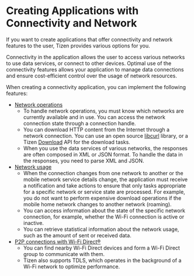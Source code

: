 # Creating Applications with Connectivity and Network

If you want to create applications that offer connectivity and network
features to the user, Tizen provides various options for you.

Connectivity in the application allows the user to access various
networks to use data services, or connect to other devices. Optimal use
of the connectivity features allows your application to manage data
connections and ensure cost-efficient control over the usage of network
resources.

When creating a connectivity application, you can implement the
following features:

-   [Network operations](app-connectivity-operation.md)
    -   To handle network operations, you must know which networks are
        currently available and in use. You can access the network
        connection state through a connection handle.
    -   You can download HTTP content from the Internet through a
        network connection. You can use an open source
        [libcurl](http://curl.haxx.se/libcurl/) library, or a Tizen
        [Download](../../../../org.tizen.native.mobile.apireference/group__CAPI__WEB__DOWNLOAD__MODULE.html)
        API for the download tasks.
    -   When you use the data services of various networks, the
        responses are often composed in XML or JSON format. To handle
        the data in the responses, you need to parse XML and JSON.
-   [Network usage](app_connectivity-usage.md)
    -   When the connection changes from one network to another or the
        mobile network service details change, the application must
        receive a notification and take actions to ensure that only
        tasks appropriate for a specific network or service state
        are processed. For example, you do not want to perform expensive
        download operations if the mobile home network changes to
        another network (roaming).
    -   You can access information about the state of the specific
        network connection, for example, whether the Wi-Fi connection is
        active or inactive.
    -   You can retrieve statistical information about the network
        usage, such as the amount of sent or received data.
-   [P2P connections with Wi-Fi Direct®](app-connectivity-p2p.md)
    -   You can find nearby Wi-Fi Direct devices and form a Wi-Fi Direct
        group to communicate with them.
    -   Tizen also supports TDLS, which operates in the background of a
        Wi-Fi network to optimize performance.
